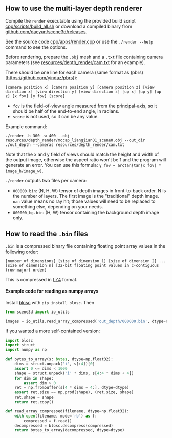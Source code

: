 ## How to use the multi-layer depth renderer

Compile the `render` executable using the provided build script [cpp/scripts/build_all.sh](cpp/scripts/build_all.sh) or download a compiled binary from [github.com/daeyun/scene3d/releases](https://github.com/daeyun/scene3d/releases).

See the source code [cpp/apps/render.cpp](cpp/apps/render.cpp) or use the `./render --help` command to see the options.

Before rendering, prepare the `.obj` mesh and a `.txt` file containing camera parameters (see [resources/depth_render/cam.txt](resources/depth_render/cam.txt) for an example).

There should be one line for each camera (same format as (pbrs)[https://github.com/yindaz/pbrs]):

```
[camera position x] [camera position y] [camera position z] [view direction x] [view direction y] [view direction z] [up x] [up y] [up z] [x fov] [y fov] [score]
```

- `fov` is the field-of-view angle measured from the principal-axis, so it should be half of the end-to-end angle, in radians. 
- `score` is not used, so it can be any value.

Example command:

```
./render -h 300 -w 400 --obj resources/depth_render/mocap_liangjian01_scene0.obj --out_dir ./out_depth --cameras resources/depth_render/cam.txt
```

Note that the x and y field of views should match the height and width of the output image, otherwise the aspect ratio won't be 1 and the program will generate an error. You can use this formula: `y_fov = arctan(tan(x_fov) * image_h/image_w)`.

`./render` outputs two files per camera:

- `000000.bin`: (N, H, W) tensor of depth images in front-to-back order. N is the number of layers. The first image is the "traditional" depth image. `nan` value means no ray hit; those values will need to be replaced to something else, depending on your needs.
- `000000_bg.bin`: (H, W) tensor containing the background depth image only.


## How to read the `.bin` files

`.bin` is a compressed binary file containing floating point array values in the following order:

```
[number of dimensions] [size of dimension 1] [size of dimension 2] ... [size of dimension n] [32-bit floating point values in c-contiguous (row-major) order]
```

This is compressed in [LZ4](https://github.com/lz4/lz4) format.

#### Example code for reading as numpy arrays

Install [blosc](https://github.com/Blosc/c-blosc) with `pip install blosc`. Then

```python
from scene3d import io_utils

images = io_utils.read_array_compressed('out_depth/000000.bin', dtype=np.float32)
```

If you wanted a more self-contained version:

```python
import blosc
import struct
import numpy as np

def bytes_to_array(s: bytes, dtype=np.float32):
    dims = struct.unpack('i', s[:4])[0]
    assert 0 <= dims < 1000
    shape = struct.unpack('i' * dims, s[4:4 * dims + 4])
    for dim in shape:
        assert dim > 0
    ret = np.frombuffer(s[4 * dims + 4:], dtype=dtype)
    assert ret.size == np.prod(shape), (ret.size, shape)
    ret.shape = shape
    return ret.copy()

def read_array_compressed(filename, dtype=np.float32):
    with open(filename, mode='rb') as f:
        compressed = f.read()
    decompressed = blosc.decompress(compressed)
    return bytes_to_array(decompressed, dtype=dtype)
```
